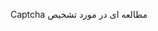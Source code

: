 <div dir="rtl">
  <p align="center">
مطالعه ای در مورد تشخیص Captcha
  </p>         
</div>

             
